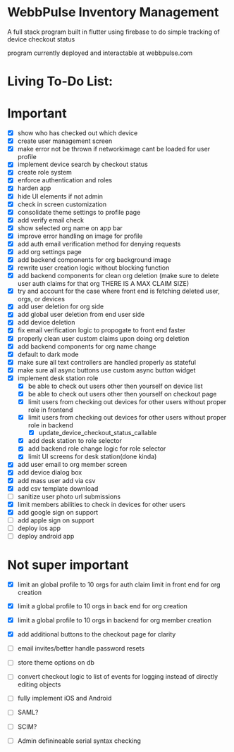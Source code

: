 # WebbPulse Inventory Management

A full stack program built in flutter using firebase to do simple tracking of device checkout status

program currently deployed and interactable at webbpulse.com

# Living To-Do List:

# Important

- [x]  show who has checked out which device
- [x]  create user management screen
- [x]  make error not be thrown if networkimage cant be loaded for user profile
- [x]  implement device search by checkout status
- [x]  create role system
- [x]  enforce authentication and roles
- [x]  harden app
- [x]  hide UI elements if not admin
- [x]  check in screen customization
- [x]  consolidate theme settings to profile page
- [x]  add verify email check
- [x]  show selected org name on app bar
- [x]  improve error handling on image for profile
- [x]  add auth email verification method for denying requests
- [x]  add org settings page
- [x]  add backend components for org background image
- [x]  rewrite user creation logic without blocking function
- [x]  add backend components for clean org deletion (make sure to delete user auth claims for that org THERE IS A MAX CLAIM SIZE)
- [x]  try and account for the case where front end is fetching deleted user, orgs, or devices
- [x]  add user deletion for org side
- [x]  add global user deletion from end user side
- [x]  add device deletion
- [x]  fix email verification logic to propogate to front  end faster
- [x]  properly clean user custom claims upon doing org deletion
- [x]  add backend components for org name change
- [x]  default to dark mode
- [x]  make sure all text controllers are handled properly as stateful
- [x]  make sure all async buttons use custom async button widget
- [x]  implement desk station role
    - [x]  be able to check out users other then yourself on device list
    - [x]  be able to check out users other then yourself on checkout page
    - [x]  limit users from checking out devices for other users without proper role in frontend
    - [x]  limit users from checking out devices for other users without proper role in backend
        - [x]  update_device_checkout_status_callable
    - [x]  add desk station to role selector
    - [x]  add backend role change logic for role selector
    - [x]  limit UI screens for desk station(done kinda)
- [x]  add user email to org member screen
- [x]  add device dialog box
- [x]  add mass user add via csv
- [x]  add csv template download
- [ ]  sanitize user photo url submissions
- [x]  limit members abilities to check in devices for other users
- [x]  add google sign on support
- [ ]  add apple sign on support
- [ ]  deploy ios app
- [ ]  deploy android app

# Not super important

- [x]  limit an global profile to 10 orgs for auth claim limit in front end for org creation
- [x]  limit a global profile to 10 orgs in back end for org creation
- [x]  limit a global profile to 10 orgs in backend for org member creation
- [x]  add additional buttons to the checkout page for clarity
- [ ]  email invites/better handle password resets
- [ ]  store theme options on db
- [ ]  convert checkout logic to list of events for logging instead of directly editing objects
- [ ]  fully implement iOS and Android
- [ ]  SAML?
- [ ]  SCIM?
- [ ]  Admin definineable serial syntax checking

